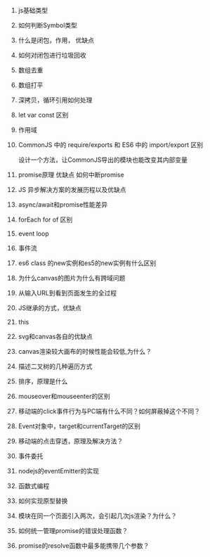 1. js基础类型
2. 如何判断Symbol类型
3. 什么是闭包，作用， 优缺点
4. 如何对闭包进行垃圾回收
5. 数组去重
6. 数组打平
7. 深拷贝，循环引用如何处理
8. let var const 区别
9. 作用域
10. CommonJS 中的 require/exports 和 ES6 中的 import/export 区别

    设计一个方法，让CommonJS导出的模块也能改变其内部变量
11. promise原理 优缺点 如何中断promise
12. JS 异步解决方案的发展历程以及优缺点
13. async/await和promise性能差异
14. forEach for of 区别
15. event loop
16. 事件流
17. es6 class 的new实例和es5的new实例有什么区别
18. 为什么canvas的图片为什么有跨域问题
19. 从输入URL到看到页面发生的全过程
20. JS继承的方式，优缺点
21. this
22. svg和canvas各自的优缺点
23. canvas渲染较大画布的时候性能会较低,为什么？
24. 描述二叉树的几种遍历方式
25. 排序，原理是什么
26. mouseover和mouseenter的区别
27. 移动端的click事件行为与PC端有什么不同？如何屏蔽掉这个不同？
28. Event对象中，target和currentTarget的区别
30. 移动端的点击穿透，原理及解决方法？
31. 事件委托
32. nodejs的eventEmitter的实现
33. 函数式编程
34. 如何实现原型替换
35. 模块在同一个页面引入两次，会引起几次js渲染？为什么？
36. 如何统一管理promise的错误处理函数？
37. promise的resolve函数中最多能携带几个参数？
